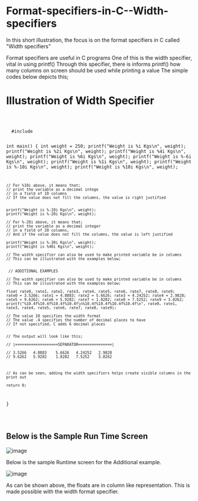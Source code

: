 # Format-specifiers-in-C--Width-specifiers
In this short illustration, the focus is on the format specifiers in C called "Width specifiers"

Format specifiers are useful in C programs
One of this is the width specifier, vital in using printf()
Through this specifier, there is informs printf() how many columns on screen
should be used while printing a value
The simple codes below depicts this;

# Illustration of Width Specifier
<code>
  <pre>
  #include <stdio.h>

int main()
{
    int weight = 250;
    printf("Weight is %i Kgs\n", weight);
    printf("Weight is %2i Kgs\n", weight);
    printf("Weight is %4i Kgs\n", weight);
    printf("Weight is %6i Kgs\n", weight);
    printf("Weight is %-6i Kgs\n", weight);
    printf("Weight is %1i Kgs\n", weight);
    printf("Weight is %-10i Kgs\n", weight);
    printf("Weight is %10i Kgs\n", weight);   
    
    // For %10i above, it means that;
    // print the variable as a decimal intege
    // in a field of 10 columns
    // If the value does not fill the columns, the value is right justified


    printf("Weight is %-10i Kgs\n", weight);
    printf("Weight is %-20i Kgs\n", weight);

    // For %-20i above, it means that;
    // print the variable as a decimal integer
    // in a field of 20 columns,
    // And if the value does not fill the columns, the value is left justified

    printf("Weight is %-30i Kgs\n", weight);
    printf("Weight is %40i Kgs\n", weight);
    
    // The width specifier can also be used to make printed variable be in columns
    // This can be illustrated with the examples below;
    
 
     // ADDITIONAL EXAMPLES

    // The width specifier can also be used to make printed variable be in columns
    // This can be illustrated with the examples below;

    float rate0, rate1, rate2, rate3, rate4, rate5, rate6, rate7, rate8, rate9;
    rate0 = 3.5266; rate1 = 4.8883; rate2 = 5.6626; rate3 = 4.24252; rate4 = 2.9828;
    rate5 = 9.6262; rate6 = 5.9282; rate7 = 1.8282; rate8 = 7.5252; rate9 = 3.8262;
    printf("%10.4f%10.4f%10.4f%10.4f\n%10.4f%10.4f%10.4f%10.4f\n", rate0, rate1, rate3, rate4, rate5, rate6, rate7, rate8, rate9);
    
    // The value 10 specifies the width format
    // The value .4 specifies the number of decimal places to have
    // If not specified, C adds 6 decimal places
    
    
    // The output will look like this;
    
    // |===================SEPARATOR===============|
    
    // 3.5266   4.8883    5.6626   4.24252   2.9828
    // 9.6262   5.9282    1.8282   7.5252    3.8262
    
    
    
    // As can be seen, adding the width specifiers helps create visible columns in the print out

    return 0;
}
  </pre>
</code>

## Below is the Sample Run Time Screen

  ![image](https://user-images.githubusercontent.com/77758884/132999865-079c5e8f-6ca0-43fc-8b12-d4d11283d5d8.png)

 Below is the sample Runtime screen for the Additional example.
 
 ![image](https://user-images.githubusercontent.com/77758884/132999840-3a204cff-05dc-4904-8dd7-bedcb25d7eaa.png)

  
  
 As can be shown above, the floats are in column like representation. 
 This is made possible with the width format specifier.
